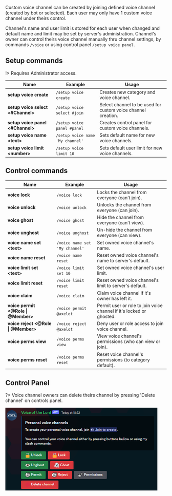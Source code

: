 Custom voice channel can be created by joining defined voice channel (created by bot or selected). Each user may only have 1 custom voice channel under theirs control.

Channel's name and user limit is stored for each user when changed and default name and limit may be set by server's administration. Channel's owner can control theirs voice channel manually thru channel settings, by commands `/voice` or using control panel `/setup voice panel`.

## Setup commands

!> Requires <span class="admin">Administrator</span> access.

Name                             | Example                 | Usage
-------------------------------- | ----------------------- | --------------------------
**setup voice create**           | `/setup voice create`   | Creates new category and voice channel.
**setup voice select <#Channel>**| `/setup voice select #join` | Select channel to be used for custom voice channel creation.
**setup voice panel <#Channel>** | `/setup voice panel #panel` | Creates control panel for custom voice channels.
**setup voice name \<text\>**    | `/setup voice name 'My channel'` | Sets default name for new voice channels.
**setup voice limit \<number\>** | `/setup voice limit 10` | Sets default user limit for new voice channels.

## Control commands

Name                             | Example                 | Usage
-------------------------------- | ----------------------- | --------------------------
**voice lock**                   | `/voice lock`           | Locks the channel from everyone (can't join).
**voice unlock**                 | `/voice unlock`         | Unlocks the channel from everyone (can join).
**voice ghost**                  | `/voice ghost`          | Hide the channel from everyone (can't view).
**voice unghost**                | `/voice unghost`        | Un-hide the channel from everyone (can view).
**voice name set \<text\>**      | `/voice name set 'My channel'` | Set owned voice channel's name.
**voice name reset**             | `/voice name reset`     | Reset owned voice channel's name to server's default.
**voice limit set \<text\>**     | `/voice limit set 10`   | Set owned voice channel's user limit.
**voice limit reset**            | `/voice limit reset`    | Reset owned voice channel's limit to server's default.
**voice claim**                  | `/voice claim`          | Claim voice channel if it's owner has left it.
**voice permit \<@Role \| @Member\>** | `/voice permit @axelot` | Permit user or role to join voice channel if it's locked or ghosted.
**voice reject \<@Role \| @Member\>** | `/voice reject @axelot` | Deny user or role access to join voice channel.
**voice perms view**             | `/voice perms view`     | View voice channel's permissions (who can view or join).
**voice perms reset**            | `/voice perms reset`    | Reset voice channel's permissions (to category default).

## Control Panel

?> Voice channel owners can delete theirs channel by pressing 'Delete channel' on controls panel.

![Control panel](_images/voice-panel.png ':size=75%')

